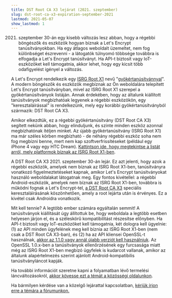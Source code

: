 ```yaml
---
title: DST Root CA X3 lejárat (2021. szeptember)
slug: dst-root-ca-x3-expiration-september-2021
lastmod: 2021-05-07
show_lastmod: 1
---
```



2021. szeptember 30-án egy kisebb változás lesz abban, hogy a régebbi böngészők és eszközök hogyan bíznak a Let's Encrypt tanúsítványokban. Ha egy átlagos weboldalt üzemeltet, nem fog különbséget észrevenni - a látogatók túlnyomó többsége továbbra is elfogadja a Let's Encrypt tanúsítványt. Ha API-t biztosít vagy IoT-eszközöket kell támogatnia, akkor lehet, hogy egy kicsit több odafigyelést igényel a változás.

A Let's Encrypt rendelkezik egy [ISRG Root X1][] nevű "[gyökértanúsítvánnyal][]". A modern böngészők és eszközök megbíznak az Ön weboldalára telepített Let's Encrypt tanúsítványban, mivel az ISRG Root X1 szerepel a gyökértanúsítványok listáján. Annak érdekében, hogy az általunk kiállított tanúsítványok megbízhatóak legyenek a régebbi eszközökön, egy "keresztaláírással" is rendelkezünk, mely egy korábbi gyökértanúsítványból származik: DST Root CA X3.

Amikor elkezdtük, ez a régebbi gyökértanúsítvány (DST Root CA X3) segített nekünk abban, hogy elinduljunk, és szinte minden eszköz azonnal megbízhatónak ítéljen minket. Az újabb gyökértanúsítvány (ISRG Root X1) ma már széles körben megbízható - de néhány régebbi eszköz soha nem fog megbízni benne, mert nem kap szoftverfrissítéseket (például egy iPhone 4 vagy egy HTC Dream). [Kattintson ide, hogy megtekintse a listát arról, mely platformok bíznak az ISRG Root X1-ben][compatibility].

A DST Root CA X3 2021. szeptember 30-án lejár. Ez azt jelenti, hogy azok a régebbi eszközök, amelyek nem bíznak az ISRG Root X1-ben, tanúsítványra vonatkozó figyelmeztetéseket kapnak, amikor Let's Encrypt tanúsítványokat használó weboldalakat látogatnak meg. Egy fontos kivétellel: a régebbi Android-eszközök, amelyek nem bíznak az ISRG Root X1-ben, továbbra is működni fognak a Let's Encrypt-tel, [a DST Root CA X3][cross-sign] speciális keresztaláírásának köszönhetően, amely a root lejárta után is érvényes. Ez a kivétel csak Androidra vonatkozik.

Mit kell tennie? A legtöbb ember számára egyáltalán semmit! A tanúsítványok kiállítását úgy állítottuk be, hogy weboldala a legtöbb esetben helyesen járjon el, és a széleskörű kompatibilitást részesítse előnyben. Ha API-t biztosít vagy IoT-eszközöket kell támogatnia, két dologra kell ügyelnie: (1) az API minden ügyfelének meg kell bíznia az ISRG Root X1-ben (nem csak a DST Root CA X3-ban), és (2) ha az API kliensei OpenSSL-t használnak, [akkor az 1.1.0 vagy annál újabb verziót kell használniuk][openssl]. Az OpenSSL 1.0.x-ben a tanúsítványok ellenőrzésének egy furcsasága miatt még az ISRG Root X1-ben megbízó ügyfelek is kudarcot vallanak, amikor az általunk alapértelmezés szerint ajánlott Android-kompatibilis tanúsítványláncot kapják.

Ha további információt szeretne kapni a folyamatban lévő termelési láncváltozásokról, [akkor kövesse ezt a témát a közösségi oldalunkon][production].

Ha bármilyen kérdése van a közelgő lejárattal kapcsolatban, [kérjük írjon erre a témára a fórumunkon.][forum]

[gyökértanúsítvánnyal]: /docs/glossary/#def-root
[ISRG Root X1]: /certificates/
[cross-sign]: /2020/12/21/extending-android-compatibility.html
[openssl]: https://community.letsencrypt.org/t/openssl-client-compatibility-changes-for-let-s-encrypt-certificates/143816
[forum]: https://community.letsencrypt.org/t/help-thread-for-dst-root-ca-x3-expiration-september-2021/149190
[compatibility]: /docs/cert-compat/
[production]: https://community.letsencrypt.org/t/production-chain-changes/150739
